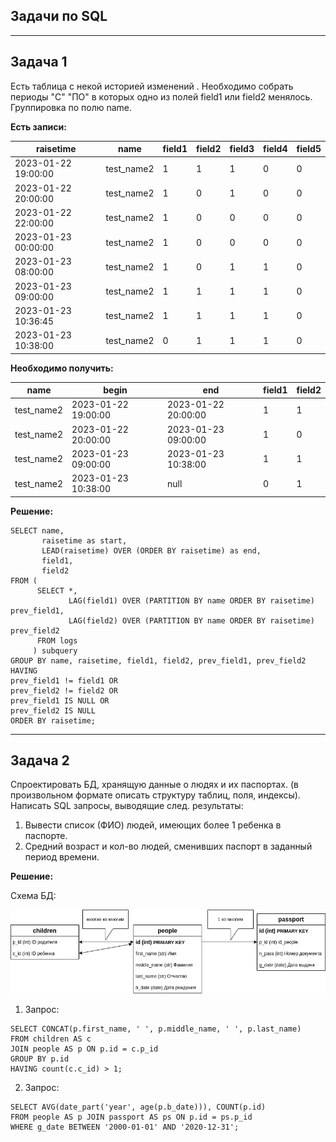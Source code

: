 ## Задачи по SQL
---

## Задача 1

Есть таблица с некой историей изменений .
Необходимо собрать периоды "C" "ПО" в которых одно из полей field1 или field2  менялось. Группировка по полю name.

**Есть записи:**

| raisetime           | name       | field1 | field2 | field3 | field4 | field5 |
|---------------------|------------|--------|--------|--------|--------|--------|
| 2023-01-22 19:00:00 | test_name2 | 1      | 1      | 1      | 0      | 0      |
| 2023-01-22 20:00:00 | test_name2 | 1      | 0      | 1      | 0      | 0      |
| 2023-01-22 22:00:00 | test_name2 | 1      | 0      | 0      | 0      | 0      |
| 2023-01-23 00:00:00 | test_name2 | 1      | 0      | 0      | 0      | 0      |
| 2023-01-23 08:00:00 | test_name2 | 1      | 0      | 1      | 1      | 0      |
| 2023-01-23 09:00:00 | test_name2 | 1      | 1      | 1      | 1      | 0      |
| 2023-01-23 10:36:45 | test_name2 | 1      | 1      | 1      | 1      | 0      |
| 2023-01-23 10:38:00 | test_name2 | 0      | 1      | 1      | 1      | 0      |

**Необходимо получить:**

| name       | begin               | end                 | field1 | field2 |
|------------|---------------------|---------------------|--------|--------|
| test_name2 | 2023-01-22 19:00:00 | 2023-01-22 20:00:00 | 1      | 1      |
| test_name2 | 2023-01-22 20:00:00 | 2023-01-23 09:00:00 | 1      | 0      |
| test_name2 | 2023-01-23 09:00:00 | 2023-01-23 10:38:00 | 1      | 1      |
| test_name2 | 2023-01-23 10:38:00 | null                | 0      | 1      |

**Решение:**

```
SELECT name,
       raisetime as start,
       LEAD(raisetime) OVER (ORDER BY raisetime) as end,
       field1,
       field2
FROM (
      SELECT *,
             LAG(field1) OVER (PARTITION BY name ORDER BY raisetime) prev_field1,
             LAG(field2) OVER (PARTITION BY name ORDER BY raisetime) prev_field2
      FROM logs
     ) subquery
GROUP BY name, raisetime, field1, field2, prev_field1, prev_field2
HAVING 
prev_field1 != field1 OR 
prev_field2 != field2 OR 
prev_field1 IS NULL OR 
prev_field2 IS NULL
ORDER BY raisetime;
```

---
## Задача 2

Спроектировать БД, хранящую данные о людях и их паспортах.
(в произвольном формате описать структуру таблиц, поля, индексы).
Написать SQL запросы, выводящие след. результаты:

1. Вывести список (ФИО) людей, имеющих более 1 ребенка в паспорте.
2. Средний возраст и кол-во людей, сменивших паспорт в заданный период времени.

**Решение:**

Схема БД:

![Схема БД](https://github.com/mir-evgenii/sql_task/blob/main/db.drawio.png)

1. Запрос:

```
SELECT CONCAT(p.first_name, ' ', p.middle_name, ' ', p.last_name)
FROM children AS c 
JOIN people AS p ON p.id = c.p_id
GROUP BY p.id
HAVING count(c.c_id) > 1;
```

2. Запрос:
```
SELECT AVG(date_part('year', age(p.b_date))), COUNT(p.id)
FROM people AS p JOIN passport AS ps ON p.id = ps.p_id
WHERE g_date BETWEEN '2000-01-01' AND '2020-12-31';
```
